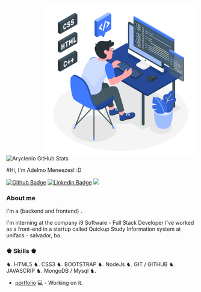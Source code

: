 <img src="/computerlogo.svg" min-width="400px" max-width="400px" width="400px" align="right" alt="Computador iuriCode">

 ![Aryclenio GitHub Stats](https://github-readme-stats.vercel.app/api?username=aryclenio&show_icons=true)
 
 <p align="left">
#Hi, I'm Adelmo Meneezes! :D

[![Github Badge](https://img.shields.io/badge/-Github-000?style=flat-square&logo=Github&logoColor=white&link=https://github.com/AdelmoMenezes123)](https://github.com/AdelmoMenezes123)
 [![Linkedin Badge](https://img.shields.io/badge/-LinkedIn-blue?style=flat-square&logo=Linkedin&logoColor=white&link=https://www.linkedin.com/in/adelmomenezes/)](https://www.linkedin.com/in/AdelmoMenezes/)
  <a href="mailto:adelmo.menezes2010@gmail.com" alt="Gmail">
   <img src="https://img.shields.io/badge/-Gmail-FF0000?style=flat-square&labelColor=FF0000&logo=gmail&logoColor=white&link=adelmo.menezes2010@gmail.com" /></a>
</p>

### About me
I'm a {backend and frontend} .

I'm interning at the company i9 Software - Full Stack Developer
I've worked as a front-end in a startup called Quickup
Study Information system at unifacs - salvador, ba.



### ♚ Skills ♚
 ♞. HTML5 ♞. CSS3 ♞. BOOTSTRAP ♞.  NodeJs ♞. GIT / GITHUB ♞. JAVASCRIP ♞. MongoDB / Mysql ♞.

- [portfolio](https://adelmo.vercel.app/) 💻 - Working on it.


